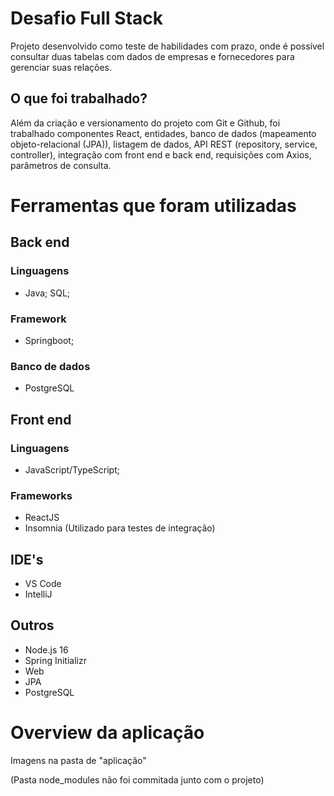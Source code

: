 
# Desafio Full Stack
Projeto desenvolvido como teste de habilidades com prazo, onde é possível consultar duas tabelas com dados de empresas e fornecedores para gerenciar suas relações.

## O que foi trabalhado?
Além da criação e versionamento do projeto com Git e Github, foi trabalhado componentes React, entidades, banco de dados (mapeamento objeto-relacional (JPA)), listagem de dados, API REST (repository, service, controller), integração com front end e back end, requisições com Axios, parâmetros de consulta.

# Ferramentas que foram utilizadas  
## Back end
### Linguagens
- Java;
SQL;

### Framework
- Springboot;

### Banco de dados
- PostgreSQL

## Front end
### Linguagens
- JavaScript/TypeScript;

### Frameworks
- ReactJS
- Insomnia (Utilizado para testes de integração)

## IDE's
- VS Code
- IntelliJ

## Outros
- Node.js 16 
- Spring Initializr
- Web
- JPA
- PostgreSQL

# Overview da aplicação
Imagens na pasta de "aplicação"

(Pasta node_modules não foi commitada junto com o projeto)
